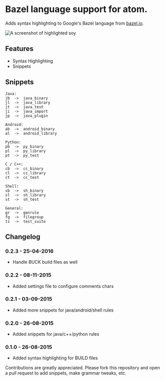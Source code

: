# Bazel language support for atom.

Adds syntax highlighting to Google's Bazel language from [bazel.io](https://bazel.io).

![A screenshot of highlighted soy](https://raw.githubusercontent.com/ptsurko/language-bazel/master/build-screenshot.png)

## Features
- Syntax Highlighting
- Snippets

## Snippets
```
Java:
jb  ->  java_binary
jl  ->  java_library
jt  ->  java_test
ji  ->  java_import
jp  ->  java_plugin

Android:
ab  ->  android_binary
al  ->  android_library

Python:
pb  ->  py_binary
pl  ->  py_library
pt  ->  py_test

C / C++:
cb  ->  cc_binary
cl  ->  cc_library
ct  ->  cc_test

Shell:
sb  ->  sh_binary
sl  ->  sh_library
st  ->  sh_test

General:
gr  ->  genrule
fg  ->  filegroup
ts  ->  test_suite
```

## Changelog

### 0.2.3 - 25-04-2016
* Handle BUCK build files as well

### 0.2.2 - 08-11-2015
* Added settings file to configure comments chars

### 0.2.1 - 03-09-2015
* Added more snippets for java/android/shell rules

### 0.2.0 - 26-08-2015
* Added snippets for java/c++/python rules

### 0.1.0 - 26-08-2015
* Added syntax highlighting for BUILD files

Contributions are greatly appreciated. Please fork this repository and open a
pull request to add snippets, make grammar tweaks, etc.

